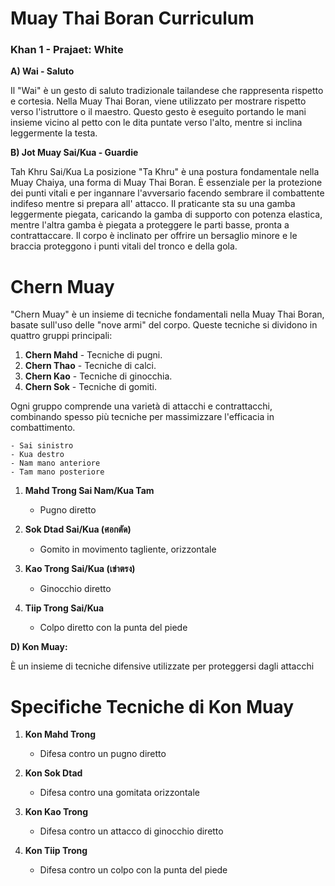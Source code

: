 # Muay Thai Boran Curriculum

### Khan 1 - Prajaet: White

**A) Wai - Saluto**

Il "Wai" è un gesto di saluto tradizionale tailandese che rappresenta rispetto e cortesia. Nella Muay Thai Boran, viene
utilizzato per mostrare rispetto verso l'istruttore o il maestro. Questo gesto è eseguito portando le mani insieme
vicino al petto con le dita puntate verso l'alto, mentre si inclina leggermente la testa.

**B) Jot Muay Sai/Kua - Guardie**

Tah Khru Sai/Kua
La posizione "Ta Khru" è una postura fondamentale nella Muay Chaiya, una forma di Muay Thai Boran. È essenziale per la
protezione dei punti vitali e per ingannare l'avversario facendo sembrare il combattente indifeso mentre si prepara all'
attacco. Il praticante sta su una gamba leggermente piegata, caricando la gamba di supporto con potenza elastica, mentre
l'altra gamba è piegata a proteggere le parti basse, pronta a contrattaccare. Il corpo è inclinato per offrire un
bersaglio minore e le braccia proteggono i punti vitali del tronco e della gola.

# Chern Muay

"Chern Muay" è un insieme di tecniche fondamentali nella Muay Thai Boran, basate sull'uso delle "nove armi" del corpo.
Queste tecniche si dividono in quattro gruppi principali:

1. **Chern Mahd** - Tecniche di pugni.
2. **Chern Thao** - Tecniche di calci.
3. **Chern Kao** - Tecniche di ginocchia.
4. **Chern Sok** - Tecniche di gomiti.

Ogni gruppo comprende una varietà di attacchi e contrattacchi, combinando spesso più tecniche per massimizzare
l'efficacia in combattimento.

    - Sai sinistro
    - Kua destro
    - Nam mano anteriore
    - Tam mano posteriore

1) **Mahd Trong Sai Nam/Kua Tam**
    - Pugno diretto

2) **Sok Dtad Sai/Kua (ศอกตัด)**
    - Gomito in movimento tagliente, orizzontale

3) **Kao Trong Sai/Kua (เข่าตรง)**
    - Ginocchio diretto

4) **Tiip Trong Sai/Kua**
    - Colpo diretto con la punta del piede

**D) Kon Muay:**

È un insieme di tecniche difensive utilizzate per proteggersi dagli attacchi

# Specifiche Tecniche di Kon Muay

1) **Kon Mahd Trong**
    - Difesa contro un pugno diretto

2) **Kon Sok Dtad**
    - Difesa contro una gomitata orizzontale

3) **Kon Kao Trong**
    - Difesa contro un attacco di ginocchio diretto

4) **Kon Tiip Trong**
    - Difesa contro un colpo con la punta del piede

